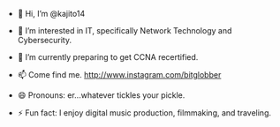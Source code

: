 - 👋 Hi, I’m @kajito14
- 👀 I’m interested in IT, specifically Network Technology and Cybersecurity.
- 🌱 I’m currently preparing to get CCNA recertified.

- 📫 Come find me. http://www.instagram.com/bitglobber
- 😄 Pronouns: er...whatever tickles your pickle.
- ⚡ Fun fact: I enjoy digital music production, filmmaking, and traveling.

<!---
kajito14/kajito14 is a ✨ special ✨ repository because its `README.md` (this file) appears on your GitHub profile.
You can click the Preview link to take a look at your changes.
--->
